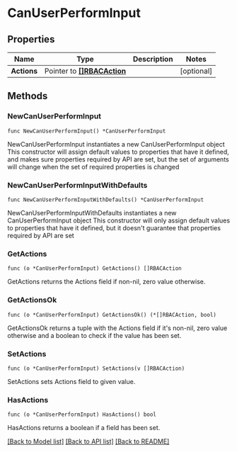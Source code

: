 # CanUserPerformInput

## Properties

Name | Type | Description | Notes
------------ | ------------- | ------------- | -------------
**Actions** | Pointer to [**[]RBACAction**](RBACAction.md) |  | [optional] 

## Methods

### NewCanUserPerformInput

`func NewCanUserPerformInput() *CanUserPerformInput`

NewCanUserPerformInput instantiates a new CanUserPerformInput object
This constructor will assign default values to properties that have it defined,
and makes sure properties required by API are set, but the set of arguments
will change when the set of required properties is changed

### NewCanUserPerformInputWithDefaults

`func NewCanUserPerformInputWithDefaults() *CanUserPerformInput`

NewCanUserPerformInputWithDefaults instantiates a new CanUserPerformInput object
This constructor will only assign default values to properties that have it defined,
but it doesn't guarantee that properties required by API are set

### GetActions

`func (o *CanUserPerformInput) GetActions() []RBACAction`

GetActions returns the Actions field if non-nil, zero value otherwise.

### GetActionsOk

`func (o *CanUserPerformInput) GetActionsOk() (*[]RBACAction, bool)`

GetActionsOk returns a tuple with the Actions field if it's non-nil, zero value otherwise
and a boolean to check if the value has been set.

### SetActions

`func (o *CanUserPerformInput) SetActions(v []RBACAction)`

SetActions sets Actions field to given value.

### HasActions

`func (o *CanUserPerformInput) HasActions() bool`

HasActions returns a boolean if a field has been set.


[[Back to Model list]](../README.md#documentation-for-models) [[Back to API list]](../README.md#documentation-for-api-endpoints) [[Back to README]](../README.md)


